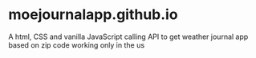 # moejournalapp.github.io
A html, CSS and vanilla JavaScript calling API to get weather journal app based on zip code working only in the us

